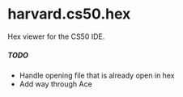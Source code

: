 # harvard.cs50.hex

Hex viewer for the CS50 IDE.

##### TODO
* Handle opening file that is already open in hex
* Add way through Ace
